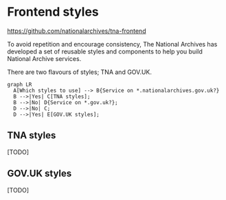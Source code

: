 # Frontend styles

https://github.com/nationalarchives/tna-frontend

To avoid repetition and encourage consistency, The National Archives has developed a set of reusable styles and components to help you build National Archive services.

There are two flavours of styles; TNA and GOV.UK.

``` mermaid
graph LR
  A[Which styles to use] --> B{Service on *.nationalarchives.gov.uk?}
  B -->|Yes| C[TNA styles];
  B -->|No| D{Service on *.gov.uk?};
  D -->|No| C;
  D -->|Yes| E[GOV.UK styles];
```

## TNA styles

[TODO]

## GOV.UK styles

[TODO]
